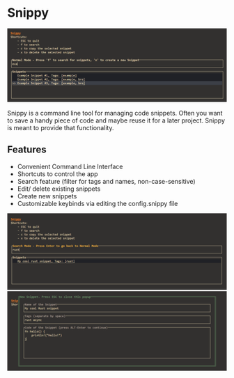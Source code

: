# Snippy
![Preview img](/docs/preview.png?raw=true)

Snippy is a command line tool for managing code snippets. Often you want to save a handy piece of code and maybe reuse it for a later project. Snippy is meant to provide that functionality.

## Features
- Convenient Command Line Interface
- Shortcuts to control the app
- Search feature (filter for tags and names, non-case-sensitive)
- Edit/ delete existing snippets
- Create new snippets
- Customizable keybinds via editing the config.snippy file

![The search feature](/docs/search.png?raw=true)
![New snippet](/docs/new.png?raw=true)
